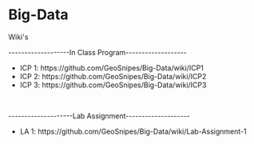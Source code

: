 # Big-Data
<div> 
  <p>Wiki's</p>

  <div>
    <p>-------------------In Class Program-------------------</p>
    <ul>
      <li>ICP 1: https://github.com/GeoSnipes/Big-Data/wiki/ICP1</li>
      <li>ICP 2: https://github.com/GeoSnipes/Big-Data/wiki/ICP2</li>
      <li>ICP 3: https://github.com/GeoSnipes/Big-Data/wiki/ICP3</li>
    </ul>
  </div>
  <br>
  <div>
    <p>--------------------Lab Assignment--------------------</p>
    <ul>
      <li> LA 1: https://github.com/GeoSnipes/Big-Data/wiki/Lab-Assignment-1
    </ul>
  </div
</div>
